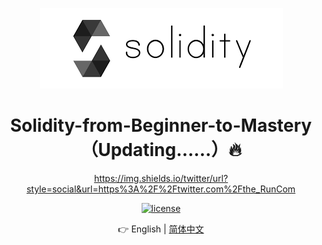 <p align="center">
    <img src="./pics/logo.png">
</p>

<h1 align="center">Solidity-from-Beginner-to-Mastery（Updating……）🔥</h1>

<div align="center">

https://img.shields.io/twitter/url?style=social&url=https%3A%2F%2Ftwitter.com%2Fthe_RunCom

[![license][license-image]][license-url]

👉 English | [简体中文](README-zh_CN.md)

[license-image]: http://img.shields.io/badge/license-MIT-blue.svg

[license-url]: https://github.com/theRunCom/Solidity-from-Beginner-to-Mastery/blob/master/LICENSE

</div>